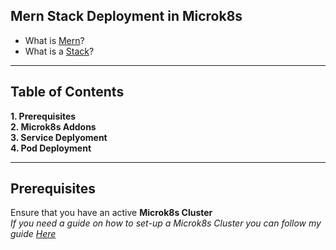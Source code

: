 ## Mern Stack Deployment in Microk8s
- What is [Mern]()?
- What is a [Stack]()?

***
## Table of Contents
**1. Prerequisites**<br>
**2. Microk8s Addons**<br>
**3. Service Deplyoment**<br>
**4. Pod Deployment**<br>

***
## Prerequisites
Ensure that you have an active **Microk8s Cluster**<br>
_If you need a guide on how to set-up a Microk8s Cluster you can follow my guide [Here](../../README.md)_
